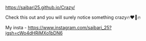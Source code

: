 https://saibari25.github.io/Crazy/

Check this out and you will surely notice something crazy🔥❤️‍🔥🔥

My insta - https://www.instagram.com/saibari_25?igsh=cWo4dHRiMXo1bDN6
